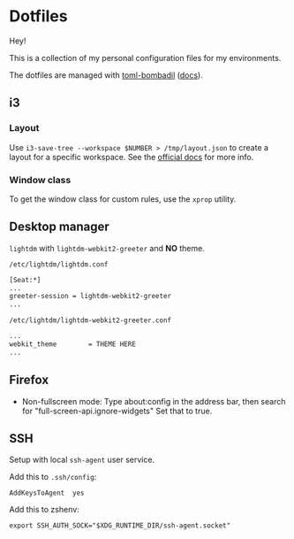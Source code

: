 # Dotfiles

Hey!

This is a collection of my personal configuration files for my environments.

The dotfiles are managed with [toml-bombadil](https://github.com/oknozor/toml-bombadil) ([docs](https://oknozor.github.io/toml-bombadil/)).

## i3

### Layout

Use `i3-save-tree --workspace $NUMBER > /tmp/layout.json` to create a layout for a specific workspace.
See the [official docs](https://i3wm.org/docs/layout-saving.html) for more info.

### Window class

To get the window class for custom rules, use the `xprop` utility.

## Desktop manager

`lightdm` with `lightdm-webkit2-greeter` and **NO** theme.

`/etc/lightdm/lightdm.conf`
```txt
[Seat:*]
...
greeter-session = lightdm-webkit2-greeter
...
```

`/etc/lightdm/lightdm-webkit2-greeter.conf`
```txt
...
webkit_theme        = THEME HERE
...
```

## Firefox

- Non-fullscreen mode:
    Type about:config in the address bar, then search for "full-screen-api.ignore-widgets"
    Set that to true.

## SSH

Setup with local `ssh-agent` user service.

Add this to `.ssh/config`:
```
AddKeysToAgent  yes
```

Add this to zshenv:
```
export SSH_AUTH_SOCK="$XDG_RUNTIME_DIR/ssh-agent.socket"
```
